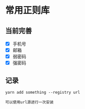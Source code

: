 # 常用正则库

## 当前完善

- [x] 手机号
- [x] 邮箱
- [x] 弱密码
- [x] 强密码

## 记录

```shell
yarn add something --registry url 

可以使用url源进行一次安装